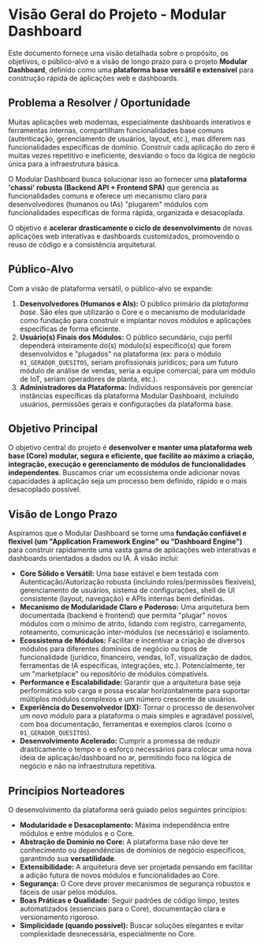 # Visão Geral do Projeto - Modular Dashboard

Este documento fornece uma visão detalhada sobre o propósito, os objetivos, o público-alvo e a visão de longo prazo para o projeto **Modular Dashboard**, definido como uma **plataforma base versátil e extensível** para construção rápida de aplicações web e dashboards.

## Problema a Resolver / Oportunidade

Muitas aplicações web modernas, especialmente dashboards interativos e ferramentas internas, compartilham funcionalidades base comuns (autenticação, gerenciamento de usuários, layout, etc.), mas diferem nas funcionalidades específicas de domínio. Construir cada aplicação do zero é muitas vezes repetitivo e ineficiente, desviando o foco da lógica de negócio única para a infraestrutura básica.

O Modular Dashboard busca solucionar isso ao fornecer uma **plataforma 'chassi' robusta (Backend API + Frontend SPA)** que gerencia as funcionalidades comuns e oferece um mecanismo claro para desenvolvedores (humanos ou IAs) "plugarem" módulos com funcionalidades específicas de forma rápida, organizada e desacoplada.

O objetivo é **acelerar drasticamente o ciclo de desenvolvimento** de novas aplicações web interativas e dashboards customizados, promovendo o reuso de código e a consistência arquitetural.

## Público-Alvo

Com a visão de plataforma versátil, o público-alvo se expande:

1.  **Desenvolvedores (Humanos e AIs):** O público primário da *plataforma base*. São eles que utilizarão o Core e o mecanismo de modularidade como fundação para construir e implantar novos módulos e aplicações específicas de forma eficiente.
2.  **Usuário(s) Finais dos Módulos:** O público secundário, cujo perfil dependerá inteiramente do(s) módulo(s) específico(s) que forem desenvolvidos e "plugados" na plataforma (ex: para o módulo `01_GERADOR_QUESITOS`, seriam profissionais jurídicos; para um futuro módulo de análise de vendas, seria a equipe comercial; para um módulo de IoT, seriam operadores de planta, etc.).
3.  **Administradores da Plataforma:** Indivíduos responsáveis por gerenciar instâncias específicas da plataforma Modular Dashboard, incluindo usuários, permissões gerais e configurações da plataforma base.

## Objetivo Principal

O objetivo central do projeto é **desenvolver e manter uma plataforma web base (Core) modular, segura e eficiente, que facilite ao máximo a criação, integração, execução e gerenciamento de módulos de funcionalidades independentes**. Buscamos criar um ecossistema onde adicionar novas capacidades à aplicação seja um processo bem definido, rápido e o mais desacoplado possível.

## Visão de Longo Prazo

Aspiramos que o Modular Dashboard se torne uma **fundação confiável e flexível (um "Application Framework Engine" ou "Dashboard Engine")** para construir rapidamente uma vasta gama de aplicações web interativas e dashboards orientados a dados ou IA. A visão inclui:

* **Core Sólido e Versátil:** Uma base estável e bem testada com Autenticação/Autorização robusta (incluindo roles/permissões flexíveis), gerenciamento de usuários, sistema de configurações, shell de UI consistente (layout, navegação) e APIs internas bem definidas.
* **Mecanismo de Modularidade Claro e Poderoso:** Uma arquitetura bem documentada (backend e frontend) que permita "plugar" novos módulos com o mínimo de atrito, lidando com registro, carregamento, roteamento, comunicação inter-módulos (se necessário) e isolamento.
* **Ecossistema de Módulos:** Facilitar e incentivar a criação de diversos módulos para diferentes domínios de negócio ou tipos de funcionalidade (jurídico, financeiro, vendas, IoT, visualização de dados, ferramentas de IA específicas, integrações, etc.). Potencialmente, ter um "marketplace" ou repositório de módulos compatíveis.
* **Performance e Escalabilidade:** Garantir que a arquitetura base seja performática sob carga e possa escalar horizontalmente para suportar múltiplos módulos complexos e um número crescente de usuários.
* **Experiência do Desenvolvedor (DX):** Tornar o processo de desenvolver um *novo módulo* para a plataforma o mais simples e agradável possível, com boa documentação, ferramentas e exemplos claros (como o `01_GERADOR_QUESITOS`).
* **Desenvolvimento Acelerado:** Cumprir a promessa de reduzir drasticamente o tempo e o esforço necessários para colocar uma nova ideia de aplicação/dashboard no ar, permitindo foco na lógica de negócio e não na infraestrutura repetitiva.

## Princípios Norteadores

O desenvolvimento da plataforma será guiado pelos seguintes princípios:

* **Modularidade e Desacoplamento:** Máxima independência entre módulos e entre módulos e o Core.
* **Abstração de Domínio no Core:** A plataforma base não deve ter conhecimento ou dependências de domínios de negócio específicos, garantindo sua **versatilidade**.
* **Extensibilidade:** A arquitetura deve ser projetada pensando em facilitar a adição futura de novos módulos e funcionalidades ao Core.
* **Segurança:** O Core deve prover mecanismos de segurança robustos e fáceis de usar pelos módulos.
* **Boas Práticas e Qualidade:** Seguir padrões de código limpo, testes automatizados (essenciais para o Core), documentação clara e versionamento rigoroso.
* **Simplicidade (quando possível):** Buscar soluções elegantes e evitar complexidade desnecessária, especialmente no Core.